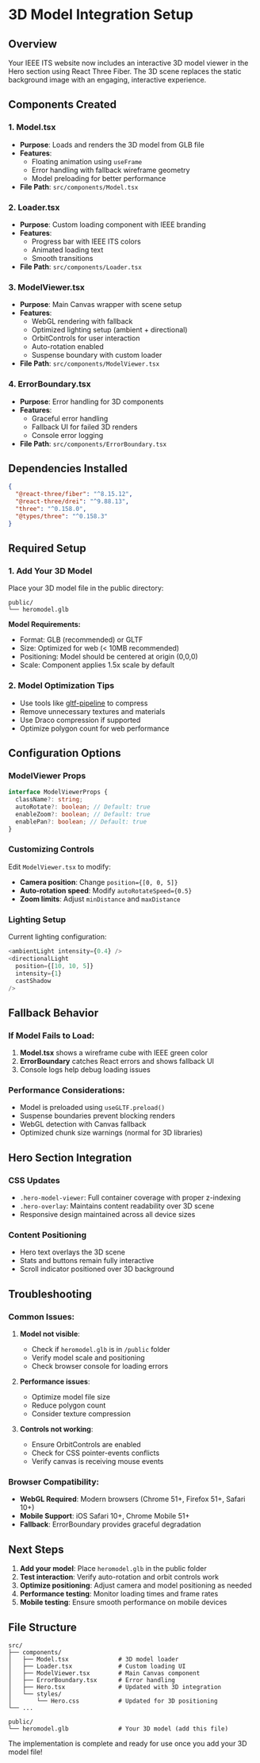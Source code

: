 # 3D Model Integration Setup

## Overview

Your IEEE ITS website now includes an interactive 3D model viewer in the Hero section using React Three Fiber. The 3D scene replaces the static background image with an engaging, interactive experience.

## Components Created

### 1. Model.tsx

- **Purpose**: Loads and renders the 3D model from GLB file
- **Features**:
  - Floating animation using `useFrame`
  - Error handling with fallback wireframe geometry
  - Model preloading for better performance
- **File Path**: `src/components/Model.tsx`

### 2. Loader.tsx

- **Purpose**: Custom loading component with IEEE branding
- **Features**:
  - Progress bar with IEEE ITS colors
  - Animated loading text
  - Smooth transitions
- **File Path**: `src/components/Loader.tsx`

### 3. ModelViewer.tsx

- **Purpose**: Main Canvas wrapper with scene setup
- **Features**:
  - WebGL rendering with fallback
  - Optimized lighting setup (ambient + directional)
  - OrbitControls for user interaction
  - Auto-rotation enabled
  - Suspense boundary with custom loader
- **File Path**: `src/components/ModelViewer.tsx`

### 4. ErrorBoundary.tsx

- **Purpose**: Error handling for 3D components
- **Features**:
  - Graceful error handling
  - Fallback UI for failed 3D renders
  - Console error logging
- **File Path**: `src/components/ErrorBoundary.tsx`

## Dependencies Installed

```json
{
  "@react-three/fiber": "^8.15.12",
  "@react-three/drei": "^9.88.13",
  "three": "^0.158.0",
  "@types/three": "^0.158.3"
}
```

## Required Setup

### 1. Add Your 3D Model

Place your 3D model file in the public directory:

```
public/
└── heromodel.glb
```

**Model Requirements:**

- Format: GLB (recommended) or GLTF
- Size: Optimized for web (< 10MB recommended)
- Positioning: Model should be centered at origin (0,0,0)
- Scale: Component applies 1.5x scale by default

### 2. Model Optimization Tips

- Use tools like [gltf-pipeline](https://github.com/CesiumGS/gltf-pipeline) to compress
- Remove unnecessary textures and materials
- Use Draco compression if supported
- Optimize polygon count for web performance

## Configuration Options

### ModelViewer Props

```typescript
interface ModelViewerProps {
  className?: string;
  autoRotate?: boolean; // Default: true
  enableZoom?: boolean; // Default: true
  enablePan?: boolean; // Default: true
}
```

### Customizing Controls

Edit `ModelViewer.tsx` to modify:

- **Camera position**: Change `position={[0, 0, 5]}`
- **Auto-rotation speed**: Modify `autoRotateSpeed={0.5}`
- **Zoom limits**: Adjust `minDistance` and `maxDistance`

### Lighting Setup

Current lighting configuration:

```typescript
<ambientLight intensity={0.4} />
<directionalLight
  position={[10, 10, 5]}
  intensity={1}
  castShadow
/>
```

## Fallback Behavior

### If Model Fails to Load:

1. **Model.tsx** shows a wireframe cube with IEEE green color
2. **ErrorBoundary** catches React errors and shows fallback UI
3. Console logs help debug loading issues

### Performance Considerations:

- Model is preloaded using `useGLTF.preload()`
- Suspense boundaries prevent blocking renders
- WebGL detection with Canvas fallback
- Optimized chunk size warnings (normal for 3D libraries)

## Hero Section Integration

### CSS Updates

- `.hero-model-viewer`: Full container coverage with proper z-indexing
- `.hero-overlay`: Maintains content readability over 3D scene
- Responsive design maintained across all device sizes

### Content Positioning

- Hero text overlays the 3D scene
- Stats and buttons remain fully interactive
- Scroll indicator positioned over 3D background

## Troubleshooting

### Common Issues:

1. **Model not visible**:

   - Check if `heromodel.glb` is in `/public` folder
   - Verify model scale and positioning
   - Check browser console for loading errors

2. **Performance issues**:

   - Optimize model file size
   - Reduce polygon count
   - Consider texture compression

3. **Controls not working**:
   - Ensure OrbitControls are enabled
   - Check for CSS pointer-events conflicts
   - Verify canvas is receiving mouse events

### Browser Compatibility:

- **WebGL Required**: Modern browsers (Chrome 51+, Firefox 51+, Safari 10+)
- **Mobile Support**: iOS Safari 10+, Chrome Mobile 51+
- **Fallback**: ErrorBoundary provides graceful degradation

## Next Steps

1. **Add your model**: Place `heromodel.glb` in the public folder
2. **Test interaction**: Verify auto-rotation and orbit controls work
3. **Optimize positioning**: Adjust camera and model positioning as needed
4. **Performance testing**: Monitor loading times and frame rates
5. **Mobile testing**: Ensure smooth performance on mobile devices

## File Structure

```
src/
├── components/
│   ├── Model.tsx              # 3D model loader
│   ├── Loader.tsx             # Custom loading UI
│   ├── ModelViewer.tsx        # Main Canvas component
│   ├── ErrorBoundary.tsx      # Error handling
│   ├── Hero.tsx               # Updated with 3D integration
│   └── styles/
│       └── Hero.css           # Updated for 3D positioning
└── ...

public/
└── heromodel.glb              # Your 3D model (add this file)
```

The implementation is complete and ready for use once you add your 3D model file!
